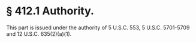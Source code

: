 # § 412.1   Authority.

This part is issued under the authority of 5 U.S.C. 553, 5 U.S.C. 5701-5709 and 12 U.S.C. 635(2)(a)(1). 




